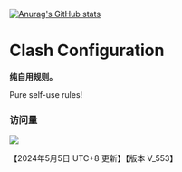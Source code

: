 [![Anurag's GitHub stats](https://github-readme-stats.vercel.app/api?username=loongfzs)](https://github.com/anuraghazra/github-readme-stats)

# Clash Configuration

**纯自用规则。**

Pure self-use rules!

### 访问量

![](http://profile-counter.glitch.me/loongfzs/count.svg)

【2024年5月5日 UTC+8 更新】【版本 V_553】